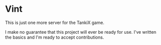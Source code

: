 # Vint

This is just one more server for the TankiX game.

I make no guarantee that this project will ever be ready for use.
I've written the basics and I'm ready to accept contributions.